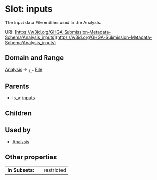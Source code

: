 
# Slot: inputs


The input data File entities used in the Analysis.

URI: [https://w3id.org/GHGA-Submission-Metadata-Schema/Analysis_inputs](https://w3id.org/GHGA-Submission-Metadata-Schema/Analysis_inputs)


## Domain and Range

[Analysis](Analysis.md) &#8594;  <sub>1..\*</sub> [File](File.md)

## Parents

 *  is_a: [inputs](inputs.md)

## Children


## Used by

 * [Analysis](Analysis.md)

## Other properties

|  |  |  |
| --- | --- | --- |
| **In Subsets:** | | restricted |

